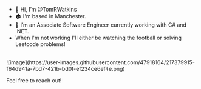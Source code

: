 - 👋 Hi, I’m @TomRWatkins
- :house: I'm based in Manchester.
- 👀 I’m an Associate Software Engineer currently working with C# and .NET.
- When I'm not working I'll either be watching the football or solving Leetcode problems!
<br>
![image](https://user-images.githubusercontent.com/47918164/217379915-f64d941a-7bd7-421b-bd0f-ef234ce6ef4e.png)


Feel free to reach out!


